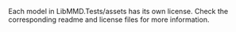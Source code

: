 Each model in LibMMD.Tests/assets has its own license. Check the corresponding readme and license files for more information.